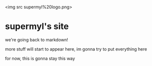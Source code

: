 <img src supermyl%20logo.png>

# supermyl's site

we're going back to markdown!

more stuff will start to appear here, im gonna try to put everything here

for now, this is gonna stay this way